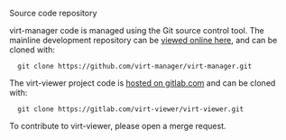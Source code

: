 Source code repository

virt-manager code is managed using the Git source control tool. The mainline development
repository can be [viewed online here](https://github.com/virt-manager/virt-manager.git),
and can be cloned with:

```
  git clone https://github.com/virt-manager/virt-manager.git
```

The virt-viewer project code is [hosted on gitlab.com](https://gitlab.com/virt-viewer/virt-viewer.git)
and can be cloned with:

```
  git clone https://gitlab.com/virt-viewer/virt-viewer.git
```

To contribute to virt-viewer, please open a merge request.